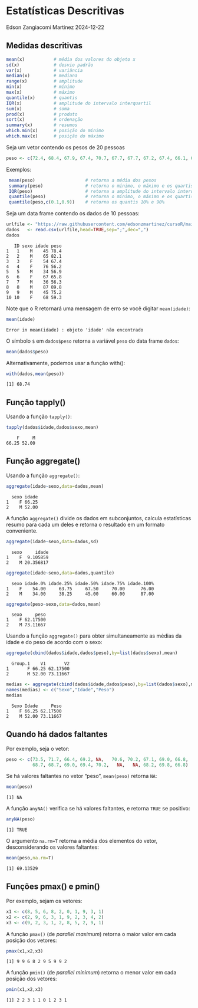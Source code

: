 Estatísticas Descritivas
================
Edson Zangiacomi Martinez
2024-12-22

## Medidas descritivas

``` r
mean(x)           # média dos valores do objeto x
sd(x)             # desvio padrão
var(x)            # variância
median(x)         # mediana
range(x)          # amplitude
min(x)            # mínimo
max(x)            # máximo
quantile(x)       # quantis
IQR(x)            # amplitude do intervalo interquartil
sum(x)            # soma
prod(x)           # produto
sort(x)           # ordenação
summary(x)        # resumos
which.min(x)      # posição do mínimo
which.max(x)      # posição do máximo
```

Seja um vetor contendo os pesos de 20 pessoas

``` r
peso <- c(72.4, 68.4, 67.9, 67.4, 70.7, 67.7, 67.7, 67.2, 67.4, 66.1, 68.5, 67.9, 64.9, 68.3, 69.4, 65.5, 65.5, 67, 66.3, 64.8)
```

Exemplos:

``` r
 mean(peso)                   # retorna a média dos pesos
 summary(peso)                # retorna o mínimo, o máximo e os quartis
 IQR(peso)                    # retorna a amplitude do intervalo interquartil
 quantile(peso)               # retorna o mínimo, o máximo e os quartis
 quantile(peso,c(0.1,0.9))    # retorna os quantis 10% e 90%
```

Seja um data frame contendo os dados de 10 pessoas:

``` r
urlfile <- "https://raw.githubusercontent.com/edsonzmartinez/cursoR/main/dezpessoas.csv"
dados   <- read.csv(urlfile,head=TRUE,sep=";",dec=",")
dados
```

       ID sexo idade peso
    1   1    M    45 78.4
    2   2    M    65 82.1
    3   3    F    54 67.4
    4   4    F    76 56.2
    5   5    M    34 56.9
    6   6    F    67 65.8
    7   7    M    36 56.3
    8   8    M    87 89.8
    9   9    M    45 75.2
    10 10    F    68 59.3

Note que o R retornará uma mensagem de erro se você digitar
`mean(idade)`:

``` r
mean(idade)
```

`Error in mean(idade) : objeto 'idade' não encontrado`

O símbolo `$` em `dados$peso` retorna a variável `peso` do data frame
`dados`:

``` r
mean(dados$peso)
```

Alternativamente, podemos usar a função with():

``` r
with(dados,mean(peso))
```

`[1] 68.74`

## Função tapply()

Usando a função `tapply()`:

``` r
tapply(dados$idade,dados$sexo,mean)
```

        F     M
    66.25 52.00

## Função aggregate()

Usando a função `aggregate()`:

``` r
aggregate(idade~sexo,data=dados,mean)
```

      sexo idade
    1    F 66.25
    2    M 52.00

A função `aggregate()` divide os dados em subconjuntos, calcula
estatísticas resumo para cada um deles e retorna o resultado em um
formato conveniente.

``` r
aggregate(idade~sexo,data=dados,sd)
```

      sexo     idade
    1    F  9.105859
    2    M 20.356817

``` r
aggregate(idade~sexo,data=dados,quantile)
```

      sexo idade.0% idade.25% idade.50% idade.75% idade.100%
    1    F    54.00     63.75     67.50     70.00      76.00
    2    M    34.00     38.25     45.00     60.00      87.00

``` r
aggregate(peso~sexo,data=dados,mean)
```

      sexo     peso
    1    F 62.17500
    2    M 73.11667

Usando a função `aggregate()` para obter simultaneamente as médias da
idade e do peso de acordo com o sexo:

``` r
aggregate(cbind(dados$idade,dados$peso),by=list(dados$sexo),mean)
```

      Group.1    V1       V2
    1       F 66.25 62.17500
    2       M 52.00 73.11667

``` r
medias <- aggregate(cbind(dados$idade,dados$peso),by=list(dados$sexo),mean)
names(medias) <- c("Sexo","Idade","Peso")
medias
```

      Sexo Idade     Peso
    1    F 66.25 62.17500
    2    M 52.00 73.11667

## Quando há dados faltantes

Por exemplo, seja o vetor:

``` r
peso <- c(73.5, 71.7, 66.4, 69.2, NA,   70.6, 70.2, 67.1, 69.0, 66.8, 
          68.7, 68.7, 69.0, 69.4, 70.2,   NA,   NA, 68.2, 69.8, 66.8)
```

Se há valores faltantes no vetor “peso”, `mean(peso)` retorna `NA`:

``` r
mean(peso)          
```

`[1] NA`

A função `anyNA()` verifica se há valores faltantes, e retorna `TRUE` se
positivo:

``` r
anyNA(peso)   
```

`[1] TRUE`

O argumento `na.rm=T` retorna a média dos elementos do vetor,
desconsiderando os valores faltantes:

``` r
mean(peso,na.rm=T)
```

`[1] 69.13529`

## Funções pmax() e pmin()

Por exemplo, sejam os vetores:

``` r
x1 <- c(8, 5, 6, 8, 2, 0, 1, 9, 3, 1)
x2 <- c(2, 9, 6, 3, 1, 9, 2, 3, 4, 2)
x3 <- c(9, 2, 3, 1, 2, 8, 5, 2, 9, 1)
```

A função `pmax()` (de *parallel maximum*) retorna o maior valor em cada
posição dos vetores:

``` r
pmax(x1,x2,x3)
```

`[1] 9 9 6 8 2 9 5 9 9 2`

A função `pmin()` (de *parallel minimum*) retorna o menor valor em cada
posição dos vetores:

``` r
pmin(x1,x2,x3)
```

`[1] 2 2 3 1 1 0 1 2 3 1`
